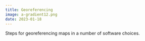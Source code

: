 ```yaml
---
title: Georeferencing
image: a-gradient12.png
date: 2023-01-18
---
```


Steps for georeferencing maps in a number of software choices.
